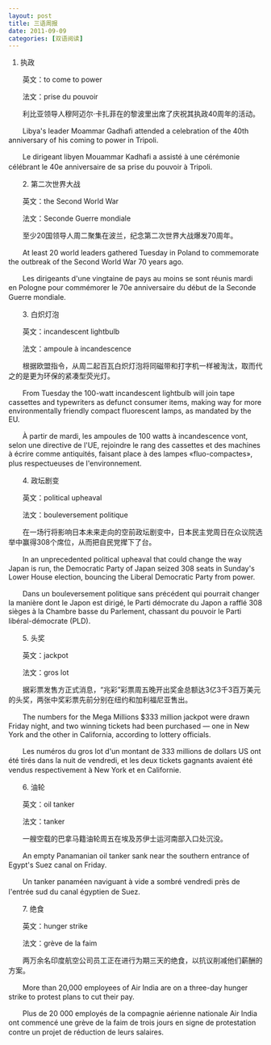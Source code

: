 ```yaml
---
layout: post
title: 三语周报
date: 2011-09-09
categories: [双语阅读]  
---
```


1. 执政

　　英文：to come to power

　　法文：prise du pouvoir

　　利比亚领导人穆阿迈尔·卡扎菲在的黎波里出席了庆祝其执政40周年的活动。

　　Libya's leader Moammar Gadhafi attended a celebration of the 40th anniversary of his coming to power in Tripoli.

　　Le dirigeant libyen Mouammar Kadhafi a assisté à une cérémonie célébrant le 40e anniversaire de sa prise du pouvoir à Tripoli.　

　　2. 第二次世界大战

　　英文：the Second World War

　　法文：Seconde Guerre mondiale

　　至少20国领导人周二聚集在波兰，纪念第二次世界大战爆发70周年。

　　At least 20 world leaders gathered Tuesday in Poland to commemorate the outbreak of the Second World War 70 years ago.

　　Les dirigeants d'une vingtaine de pays au moins se sont réunis mardi en Pologne pour commémorer le 70e anniversaire du début de la Seconde Guerre mondiale.　　

　　3. 白炽灯泡

　　英文：incandescent lightbulb

　　法文：ampoule à incandescence

　　根据欧盟指令，从周二起百瓦白炽灯泡将同磁带和打字机一样被淘汰，取而代之的是更为环保的紧凑型荧光灯。

　　From Tuesday the 100-watt incandescent lightbulb will join tape cassettes and typewriters as defunct consumer items, making way for more environmentally friendly compact fluorescent lamps, as mandated by the EU.

　　À partir de mardi, les ampoules de 100 watts à incandescence vont, selon une directive de l'UE, rejoindre le rang des cassettes et des machines à écrire comme antiquités, faisant place à des lampes «fluo-compactes», plus respectueuses de l'environnement.　

　　4. 政坛剧变

　　英文：political upheaval

　　法文：bouleversement politique

　　在一场行将影响日本未来走向的空前政坛剧变中，日本民主党周日在众议院选举中赢得308个席位，从而把自民党撵下了台。

　　In an unprecedented political upheaval that could change the way Japan is run, the Democratic Party of Japan seized 308 seats in Sunday's Lower House election, bouncing the Liberal Democratic Party from power.

　　Dans un bouleversement politique sans précédent qui pourrait changer la manière dont le Japon est dirigé, le Parti démocrate du Japon a rafflé 308 sièges à la Chambre basse du Parlement, chassant du pouvoir le Parti libéral-démocrate (PLD).　

　　5. 头奖

　　英文：jackpot

　　法文：gros lot

　　据彩票发售方正式消息，“兆彩”彩票周五晚开出奖金总额达3亿3千3百万美元的头奖，两张中奖彩票先前分别在纽约和加利福尼亚售出。

　　The numbers for the Mega Millions $333 million jackpot were drawn Friday night, and two winning tickets had been purchased — one in New York and the other in California, according to lottery officials.

　　Les numéros du gros lot d'un montant de 333 millions de dollars US ont été tirés dans la nuit de vendredi, et les deux tickets gagnants avaient été vendus respectivement à New York et en Californie.　　

　　6. 油轮

　　英文：oil tanker

　　法文：tanker

　　一艘空载的巴拿马籍油轮周五在埃及苏伊士运河南部入口处沉没。

　　An empty Panamanian oil tanker sank near the southern entrance of Egypt's Suez canal on Friday.

　　Un tanker panaméen naviguant à vide a sombré vendredi près de l'entrée sud du canal égyptien de Suez.　　

　　7. 绝食

　　英文：hunger strike

　　法文：grève de la faim

　　两万余名印度航空公司员工正在进行为期三天的绝食，以抗议削减他们薪酬的方案。

　　More than 20,000 employees of Air India are on a three-day hunger strike to protest plans to cut their pay.

　　Plus de 20 000 employés de la compagnie aérienne nationale Air India ont commencé une grève de la faim de trois jours en signe de protestation contre un projet de réduction de leurs salaires.　
